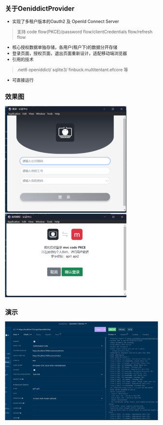 
## 关于OeniddictProvider
+ 实现了多租户版本的Oauth2 及 OpenId Connect Server
 >支持 code flow(PKCE)/password flow/clientCredentials flow/refresh flow  
+ 核心授权数据单独存储，各用户(租户下)的数据分开存储 
+ 登录页面，授权页面，退出页面重新设计，适配移动端浏览器   
+ 引用的技术 
>.net6 
>openiddict/
>sqlite3/
>finbuck.multitentant.efcore 等  
+ 可直接运行


## 效果图
<img src="login.png" width="400px">
<img src="authorize.png" width="400px">

## 演示
![演示](/step.gif)
